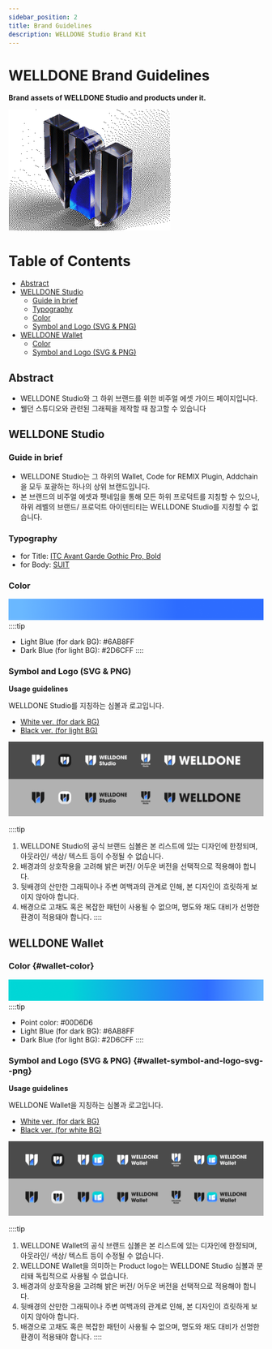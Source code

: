 ```yaml
---
sidebar_position: 2
title: Brand Guidelines
description: WELLDONE Studio Brand Kit
---
```


# WELLDONE Brand Guidelines

**Brand assets of WELLDONE Studio and products under it.**

![welldone](/brand/welldone.gif)

# Table of Contents
>
* [Abstract](/aboutus/brand/#abstract)
* [WELLDONE Studio](/aboutus/brand/#welldone-studio)
  * [Guide in brief](/aboutus/brand/#guide-in-brief)
  * [Typography](/aboutus/brand/#typography)
  * [Color](/aboutus/brand/#color)
  * [Symbol and Logo (SVG & PNG)](/aboutus/brand/#symbol-and-logo-svg--png)
* [WELLDONE Wallet](/aboutus/brand/#welldone-wallet)
  * [Color](/aboutus/brand/#wallet-color)
  * [Symbol and Logo (SVG & PNG)](/aboutus/brand/#wallet-symbol-and-logo-svg--png)

## Abstract

- WELLDONE Studio와 그 하위 브랜드를 위한 비주얼 에셋 가이드 페이지입니다.
- 웰던 스튜디오와 관련된 그래픽을 제작할 때 참고할 수 있습니다


## WELLDONE Studio

### Guide in brief

- WELLDONE Studio는 그 하위의 Wallet, Code for REMIX Plugin, Addchain을 모두 포괄하는 하나의 상위 브랜드입니다.
- 본 브랜드의 비주얼 에셋과 펫네임을 통해 모든 하위 프로덕트를 지칭할 수 있으나, 하위 레벨의 브랜드/ 프로덕트 아이덴티티는 WELLDONE Studio를 지칭할 수 없습니다.

### Typography

- for Title: [ITC Avant Garde Gothic Pro, Bold](https://ifonts.xyz/itc-avant-garde-gothic-pro-font-family.html)
- for Body: [SUIT](https://sunn.us/suit/)

### Color

![Rectangle 233.png](/brand/rectangle-233.png)
::::tip
- Light Blue (for dark BG): #6AB8FF
- Dark Blue (for light BG): #2D6CFF
::::

### Symbol and Logo (SVG & PNG)

**Usage guidelines**

WELLDONE Studio를 지칭하는 심볼과 로고입니다.

- [White ver. (for dark BG)](/brand/logo-dark-bg.zip)
- [Black ver. (for light BG)](/brand/logo-light-bg.zip)

![studio brand kit](/brand/studio.webp)

::::tip
1. WELLDONE Studio의 공식 브랜드 심볼은 본 리스트에 있는 디자인에 한정되며, 아웃라인/ 색상/ 텍스트 등이 수정될 수 없습니다.
2. 배경과의 상호작용을 고려해 밝은 버전/ 어두운 버전을 선택적으로 적용해야 합니다.
3. 뒷배경의 산만한 그래픽이나 주변 여백과의 관계로 인해, 본 디자인이 흐릿하게 보이지 않아야 합니다.
4. 배경으로 고채도 혹은 복잡한 패턴이 사용될 수 없으며, 명도와 채도 대비가 선명한 환경이 적용돼야 합니다.
::::

## WELLDONE Wallet

### Color {#wallet-color}

![Rectangle 234.png](/brand/rectangle-234.png)
::::tip
- Point color: #00D6D6
- Light Blue (for dark BG): #6AB8FF
- Dark Blue (for light BG): #2D6CFF
::::

### Symbol and Logo (SVG & PNG) {#wallet-symbol-and-logo-svg--png}

**Usage guidelines**

WELLDONE Wallet을 지칭하는 심볼과 로고입니다.

- [White ver. (for dark BG)](/brand/archive.zip)
- [Black ver. (for white BG)](/brand/Wallet_Black_ver._(for_dark_BG).zip)

![wallet brand kit](/brand/wallet.webp)

::::tip
1. WELLDONE Wallet의 공식 브랜드 심볼은 본 리스트에 있는 디자인에 한정되며, 아웃라인/ 색상/ 텍스트 등이 수정될 수 없습니다.
2. WELLDONE Wallet을 의미하는 Product logo는 WELLDONE Studio 심볼과 분리돼 독립적으로 사용될 수 없습니다.
3. 배경과의 상호작용을 고려해 밝은 버전/ 어두운 버전을 선택적으로 적용해야 합니다.
4. 뒷배경의 산만한 그래픽이나 주변 여백과의 관계로 인해, 본 디자인이 흐릿하게 보이지 않아야 합니다.
5. 배경으로 고채도 혹은 복잡한 패턴이 사용될 수 없으며, 명도와 채도 대비가 선명한 환경이 적용돼야 합니다.
::::
